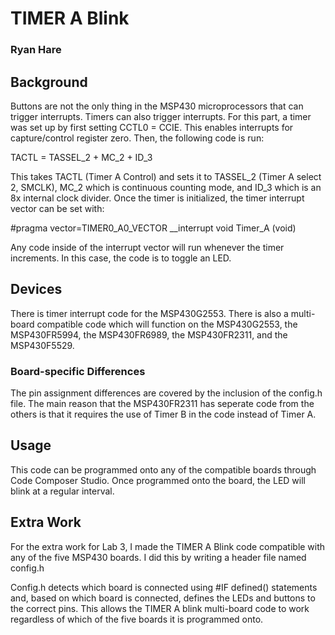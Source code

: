 # TIMER A Blink
### Ryan Hare

## Background
Buttons are not the only thing in the MSP430 microprocessors that can trigger interrupts. Timers can also trigger interrupts. For this part, a timer was set up by first setting CCTL0 = CCIE. This enables interrupts for capture/control register zero. Then, the following code is run:

TACTL = TASSEL_2 + MC_2 + ID_3

This takes TACTL (Timer A Control) and sets it to TASSEL_2 (Timer A select 2, SMCLK), MC_2 which is continuous counting mode, and ID_3 which is an 8x internal clock divider. Once the timer is initialized, the timer interrupt vector can be set with:

#pragma vector=TIMER0_A0_VECTOR __interrupt void Timer_A (void)

Any code inside of the interrupt vector will run whenever the timer increments. In this case, the code is to toggle an LED.
## Devices
There is timer interrupt code for the MSP430G2553. There is also a multi-board compatible code which will function on the MSP430G2553, the MSP430FR5994, the MSP430FR6989, the MSP430FR2311, and the MSP430F5529.
### Board-specific Differences
The pin assignment differences are covered by the inclusion of the config.h file. The main reason that the MSP430FR2311 has seperate code from the others is that it requires the use of Timer B in the code instead of Timer A.
## Usage
This code can be programmed onto any of the compatible boards through Code Composer Studio. Once programmed onto the board, the LED will blink at a regular interval.
## Extra Work
For the extra work for Lab 3, I made the TIMER A Blink code compatible with any of the five MSP430 boards. I did this by writing a header file named config.h

Config.h detects which board is connected using #IF defined() statements and, based on which board is connected, defines the LEDs and buttons to the correct pins. This allows the TIMER A blink multi-board code to work regardless of which of the five boards it is programmed onto.